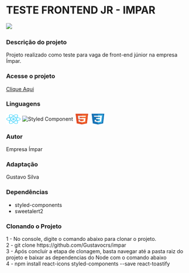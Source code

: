 <h1> TESTE FRONTEND JR - IMPAR </h1>

<img src="https://img.shields.io/badge/STATUS%20-Pronto-sucess"/>

<h3>Descrição do projeto</h3>
<p> Projeto realizado como teste para vaga de front-end júnior na empresa Ímpar.</p>

<h3>Acesse o projeto</h3><a href="https://gustavocrs.github.io/impar">Clique Aqui</a>

<div><p><h3>Linguagens</h3></p>

<img align="center" alt="React" height="30" width="40" src="https://raw.githubusercontent.com/devicons/devicon/master/icons/react/react-original.svg">
<img align="center" alt="Styled Component" height="30" width="40" src="https://www.daggala.com/static/228867c3668e439101821568a8a03b54/19ca5/sc.png">
<img align="center" alt="HTML" height="30" width="40" src="https://raw.githubusercontent.com/devicons/devicon/master/icons/html5/html5-original.svg">
<img align="center" alt="CSS" height="30" width="40" src="https://raw.githubusercontent.com/devicons/devicon/master/icons/css3/css3-original.svg">

</div>

<p><h3>Autor</h3> Empresa Ímpar </p>

<p><h3>Adaptação</h3> Gustavo Silva</p>

<h3>Dependências</h3>
<ul>
  <li>styled-components</li>
  <li>sweetalert2</li>
</ul>

<h3>Clonando o Projeto</h3>
1 - No console, digite o comando abaixo para clonar o projeto.</br>
2 - git clone https://github.com/Gustavocrs/impar </br>
3 - Após concluir a etapa de clonagem, basta navegar até a pasta raiz do projeto e baixar as dependencias do Node com o comando abaixo</br>
4 - npm install react-icons styled-components --save react-toastify</br>
</p>
